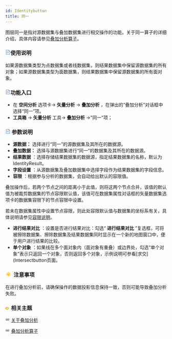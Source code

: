 ```yaml
---
id: Identitybutton
title: 同一
---
```

图层同一是指对源数据集与叠加数据集进行相交操作的功能。关于同一算子的详细介绍，具体内容请参见[叠加分析算子](Overlayoperation)。

### ![](../../../img/read.gif)使用说明

如果源数据集类型为点数据集或者线数据集，则结果数据集中保留源数据集的所有对象；如果源数据集类型为面数据集，则结果数据集中保留源数据集的所有面对象。

### ![](../../../img/read.gif)功能入口

  * 在 **空间分析** 选项卡-> **矢量分析** -> **叠加分析** ，在弹出的“叠加分析”对话框中选择“同一”项。
  * **工具箱** -> **矢量分析** 工具-> **叠加分析** ->"同一"项；

### ![](../../../img/read.gif) 参数说明

  * **源数据：** 选择进行“同一”的源数据集及其所在的数据源。
  * **叠加数据：** 选择与源数据集进行“同一”的数据集及其所在的数据源。
  * **结果数据** ：选择存储结果数据集的数据源，指定结果数据集的名称，默认为 IdentityResult。
  * **字段设置** ：从源数据集及叠加数据集中选择字段作为结果数据集的字段信息。
  * **容限** ：根据参与分析的数据集，会自动给出默认的容限值。

叠加操作后，若两个节点之间的距离小于此值，则将这两个节点合并，该值的默认值为被裁剪数据集的节点容限默认值，该值可在数据集属性对话框的矢量数据集选项卡的数据集容限下的节点容限中设置。

若未在数据集属性中设置节点容限，则此处容限默认值与数据集的坐标系有关，具体说明请参见[容限说明](../../../DataProcessing/Tolerance)。

  * **进行结果对比** ：设置是否进行结果对比：勾选“ **进行结果对比** ”复选框，可将被擦除数据集、擦除数据集及结果数据集同时显示在一个新的地图窗口中，便于用户进行结果的比较。
  * **单个对象** ：如果线在多个面对象内（面对象有重叠）或边界处，勾选“单个对象”表示只返回一个对象，否则返回多个对象，示例说明可参看[求交](Intersectbutton页面。

### ![](../../../img/note.png) 注意事项

在进行叠加分析前，请确保操作的数据投影信息保持一致，否则可能导致叠加分析失败。

### ![](../../../img/seealso.png) 相关主题

![](../../../img/smalltitle.png) [关于叠加分析](AboutOverlay)

![](../../../img/smalltitle.png) [叠加分析算子](Overlayoperation)
